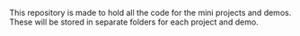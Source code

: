 This repository is made to hold all the code for the mini projects and demos.
These will be stored in separate folders for each project and demo.
